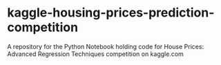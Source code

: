 # kaggle-housing-prices-prediction-competition
A repository for the Python Notebook holding code for House Prices: Advanced Regression Techniques competition on kaggle.com
